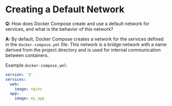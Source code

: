 # Creating a Default Network

**Q:** How does Docker Compose create and use a default network for services, and what is the behavior of this network?

**A:** By default, Docker Compose creates a network for the services defined in the `docker-compose.yml` file. This network is a bridge network with a name derived from the project directory and is used for internal communication between containers.

Example `docker-compose.yml`:

```yaml
version: '3'
services:
  web:
    image: nginx
  app:
    image: my_app
